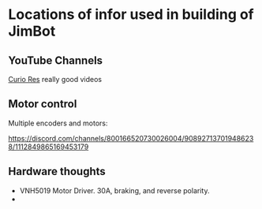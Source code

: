 # Locations of infor used in building of JimBot

## YouTube Channels
[Curio Res](https://www.youtube.com/@curiores111) really good videos

## Motor control

Multiple encoders and motors:

https://discord.com/channels/800166520730026004/908927137019486238/1112849865169453179

## Hardware thoughts
- VNH5019 Motor Driver.  30A, braking, and reverse polarity.
- 

